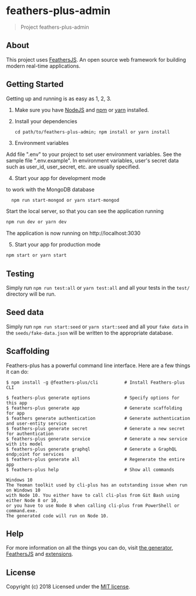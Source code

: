 # feathers-plus-admin

> Project feathers-plus-admin

## About

This project uses [FeathersJS](http://feathersjs.com). An open source web framework for building modern real-time applications.

## Getting Started

Getting  up and running is as easy as 1, 2, 3.

1. Make sure you have [NodeJS](https://nodejs.org/) and [npm](https://www.npmjs.com/) or [yarn](https://yarnpkg.com/lang/en/) installed.
2. Install your dependencies

    ```
    cd path/to/feathers-plus-admin; npm install or yarn install
    ```

3. Environment variables

Add file ".env" to your project to set user environment variables.
See the sample file ".env.example". In environment variables, user's secret
data such as user_id, user_secret, etc. are usually specified.

4. Start your app for development mode

to work with the MongoDB database

```bash
  npm run start-mongod or yarn start-mongod 
  ```
Start the local server, so that you can see the application running

  ```bash
  npm run dev or yarn dev
  ```
The application is now running on http://localhost:3030

5. Start your app for production mode

```bash
npm start or yarn start
```

## Testing

Simply run `npm run test:all` or `yarn test:all` and all your tests in the `test/` directory will be run.

## Seed data

Simply run `npm run start:seed` or `yarn start:seed` and all your `fake data` in the `seeds/fake-data.json` 
will be written to the appropriate database.

## Scaffolding

Feathers-plus has a powerful command line interface. Here are a few things it can do:

```
$ npm install -g @feathers-plus/cli          # Install Feathers-plus CLI

$ feathers-plus generate options             # Specify options for this app
$ feathers-plus generate app                 # Generate scaffolding for app
$ feathers generate authentication           # Generate authentication and user-entity service
$ feathers-plus generate secret              # Generate a new secret for authentication
$ feathers-plus generate service             # Generate a new service with its model
$ feathers-plus generate graphql             # Generate a GraphQL endp;oint for services
$ feathers-plus generate all                 # Regenerate the entire app
$ feathers-plus help                         # Show all commands
```

````
Windows 10
The Yeoman toolkit used by cli-plus has an outstanding issue when run on Windows 10 
with Node 10. You either have to call cli-plus from Git Bash using either Node 8 or 10, 
or you have to use Node 8 when calling cli-plus from PowerShell or command.exe. 
The generated code will run on Node 10.
````

## Help

For more information on all the things you can do, visit [the generator](https://generator.feathers-plus.com/), [FeathersJS](http://docs.feathersjs.com) and [extensions](https://feathers-plus.github.io/).

## License

Copyright (c) 2018
Licensed under the [MIT license](LICENSE).
